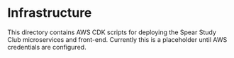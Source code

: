 # Infrastructure

This directory contains AWS CDK scripts for deploying the Spear Study Club microservices and front-end.  Currently this is a placeholder until AWS credentials are configured.

